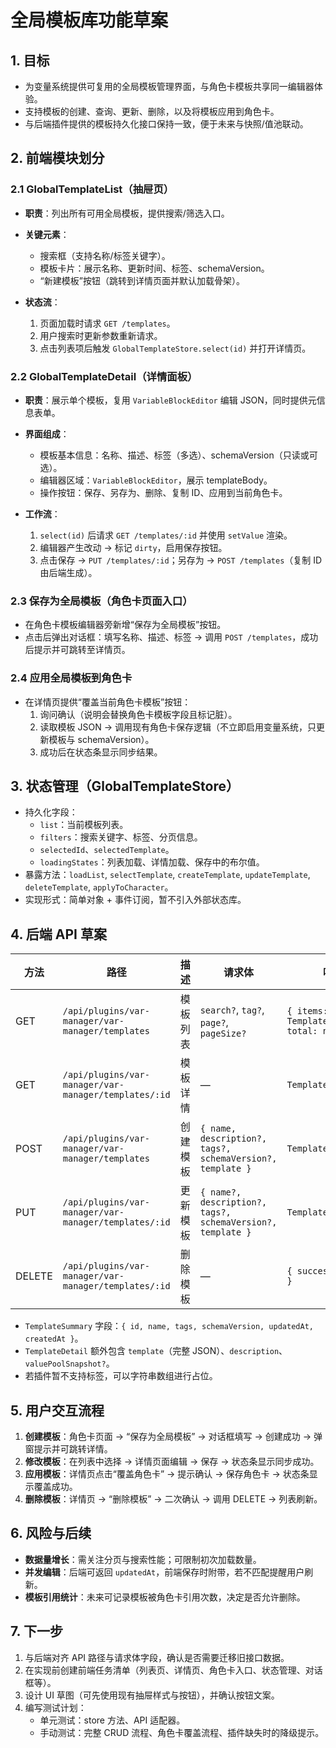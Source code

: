 # 全局模板库功能草案

## 1. 目标

- 为变量系统提供可复用的全局模板管理界面，与角色卡模板共享同一编辑器体验。
- 支持模板的创建、查询、更新、删除，以及将模板应用到角色卡。
- 与后端插件提供的模板持久化接口保持一致，便于未来与快照/值池联动。

## 2. 前端模块划分

### 2.1 GlobalTemplateList（抽屉页）

- **职责**：列出所有可用全局模板，提供搜索/筛选入口。
- **关键元素**：
  - 搜索框（支持名称/标签关键字）。
  - 模板卡片：展示名称、更新时间、标签、schemaVersion。
  - “新建模板”按钮（跳转到详情页面并默认加载骨架）。

- **状态流**：
  1. 页面加载时请求 `GET /templates`。
  2. 用户搜索时更新参数重新请求。
  3. 点击列表项后触发 `GlobalTemplateStore.select(id)` 并打开详情页。

### 2.2 GlobalTemplateDetail（详情面板）

- **职责**：展示单个模板，复用 `VariableBlockEditor` 编辑 JSON，同时提供元信息表单。
- **界面组成**：
  - 模板基本信息：名称、描述、标签（多选）、schemaVersion（只读或可选）。
  - 编辑器区域：`VariableBlockEditor`，展示 templateBody。
  - 操作按钮：保存、另存为、删除、复制 ID、应用到当前角色卡。

- **工作流**：
  1. `select(id)` 后请求 `GET /templates/:id` 并使用 `setValue` 渲染。
  2. 编辑器产生改动 → 标记 `dirty`，启用保存按钮。
  3. 点击保存 → `PUT /templates/:id`；另存为 → `POST /templates`（复制 ID 由后端生成）。

### 2.3 保存为全局模板（角色卡页面入口）

- 在角色卡模板编辑器旁新增“保存为全局模板”按钮。
- 点击后弹出对话框：填写名称、描述、标签 → 调用 `POST /templates`，成功后提示并可跳转至详情页。

### 2.4 应用全局模板到角色卡

- 在详情页提供“覆盖当前角色卡模板”按钮：
  1. 询问确认（说明会替换角色卡模板字段且标记脏）。
  2. 读取模板 JSON → 调用现有角色卡保存逻辑（不立即启用变量系统，只更新模板与 schemaVersion）。
  3. 成功后在状态条显示同步结果。

## 3. 状态管理（GlobalTemplateStore）

- 持久化字段：
  - `list`：当前模板列表。
  - `filters`：搜索关键字、标签、分页信息。
  - `selectedId`、`selectedTemplate`。
  - `loadingStates`：列表加载、详情加载、保存中的布尔值。
- 暴露方法：`loadList`, `selectTemplate`, `createTemplate`, `updateTemplate`, `deleteTemplate`, `applyToCharacter`。
- 实现形式：简单对象 + 事件订阅，暂不引入外部状态库。

## 4. 后端 API 草案

| 方法   | 路径                                                 | 描述     | 请求体                                                     | 响应                                          |
| ------ | ---------------------------------------------------- | -------- | ---------------------------------------------------------- | --------------------------------------------- |
| GET    | `/api/plugins/var-manager/var-manager/templates`     | 模板列表 | `search?`, `tag?`, `page?`, `pageSize?`                    | `{ items: TemplateSummary[], total: number }` |
| GET    | `/api/plugins/var-manager/var-manager/templates/:id` | 模板详情 | —                                                          | `TemplateDetail`                              |
| POST   | `/api/plugins/var-manager/var-manager/templates`     | 创建模板 | `{ name, description?, tags?, schemaVersion?, template }`  | `TemplateDetail`                              |
| PUT    | `/api/plugins/var-manager/var-manager/templates/:id` | 更新模板 | `{ name?, description?, tags?, schemaVersion?, template }` | `TemplateDetail`                              |
| DELETE | `/api/plugins/var-manager/var-manager/templates/:id` | 删除模板 | —                                                          | `{ success: boolean }`                        |

- `TemplateSummary` 字段：`{ id, name, tags, schemaVersion, updatedAt, createdAt }`。
- `TemplateDetail` 额外包含 `template`（完整 JSON）、`description`、`valuePoolSnapshot?`。
- 若插件暂不支持标签，可以字符串数组进行占位。

## 5. 用户交互流程

1. **创建模板**：角色卡页面 → “保存为全局模板” → 对话框填写 → 创建成功 → 弹窗提示并可跳转详情。
2. **修改模板**：在列表中选择 → 详情页面编辑 → 保存 → 状态条显示同步成功。
3. **应用模板**：详情页点击“覆盖角色卡” → 提示确认 → 保存角色卡 → 状态条显示覆盖成功。
4. **删除模板**：详情页 → “删除模板” → 二次确认 → 调用 DELETE → 列表刷新。

## 6. 风险与后续

- **数据量增长**：需关注分页与搜索性能；可限制初次加载数量。
- **并发编辑**：后端可返回 `updatedAt`，前端保存时附带，若不匹配提醒用户刷新。
- **模板引用统计**：未来可记录模板被角色卡引用次数，决定是否允许删除。

## 7. 下一步

1. 与后端对齐 API 路径与请求体字段，确认是否需要迁移旧接口数据。
2. 在实现前创建前端任务清单（列表页、详情页、角色卡入口、状态管理、对话框等）。
3. 设计 UI 草图（可先使用现有抽屉样式与按钮），并确认按钮文案。
4. 编写测试计划：
   - 单元测试：store 方法、API 适配器。
   - 手动测试：完整 CRUD 流程、角色卡覆盖流程、插件缺失时的降级提示。
